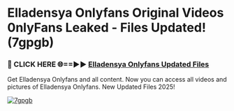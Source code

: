 # Elladensya Onlyfans Original Videos 0nlyFans Leaked - Files Updated! (7gpgb)

<h3>🔴 CLICK HERE 🌐==►► <a href="https://tinyurl.com/2m67pmp6" rel="nofollow">Elladensya Onlyfans Updated Files</a></h3>

Get Elladensya Onlyfans and all content. Now you can access all videos and pictures of Elladensya Onlyfans. New Updated Files 2025!

[![7gpgb](https://i.imgur.com/H4QAA4z.gif)](https://tinyurl.com/2m67pmp6)